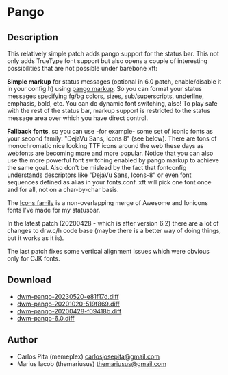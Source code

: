 Pango
=====

Description
-----------
This relatively simple patch adds pango support for the status bar. This not only adds
TrueType font support but also opens a couple of interesting possibilities that are
not possible under barebone xft:

**Simple markup** for status messages (optional in 6.0 patch, enable/disable it in your
config.h) using
[pango markup](https://developer.gnome.org/pygtk/stable/pango-markup-language.html). So
you can format your status messages specifying fg/bg colors, sizes,
sub/superscripts, underline, emphasis, bold, etc. You can do dynamic font
switching, also! To play safe with the rest of the status bar, markup support
is restricted to the status message area over which you have direct control.

**Fallback fonts**, so you can use -for example- some set of iconic fonts as
your second family: "DejaVu Sans, Icons 8" (see below). There are tons of
monochromatic nice looking TTF icons around the web these days as webfonts are
becoming more and more popular. Notice that you can also use the more powerful
font switching enabled by pango markup to achieve the same goal. Also don't be
mislead by the fact that fontconfig understands descriptors like "DejaVu Sans,
Icons-8" or even font sequences defined as alias in your fonts.conf. xft will
pick one font once and for all, not on a char-by-char basis.

The [Icons family](https://aur.archlinux.org/packages/ttf-font-icons/) is a
non-overlapping merge of Awesome and Ionicons fonts I've made for my statusbar.

In the latest patch (20200428 - which is after version 6.2) there are a lot of changes to
drw.c/h code base (maybe there is a better way of doing things, but it works
as it is).

The last patch fixes some vertical alignment issues which were obvious only for CJK fonts.

Download
--------
* [dwm-pango-20230520-e81f17d.diff](dwm-pango-20230520-e81f17d.diff)
* [dwm-pango-20201020-519f869.diff](dwm-pango-20201020-519f869.diff)
* [dwm-pango-20200428-f09418b.diff](dwm-pango-20200428-f09418b.diff)
* [dwm-pango-6.0.diff](dwm-pango-6.0.diff)

Author
------
* Carlos Pita (memeplex) <carlosjosepita@gmail.com>
* Marius Iacob (themariusus) <themariusus@gmail.com>
